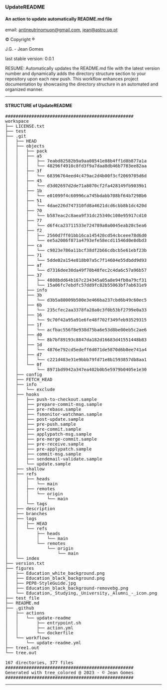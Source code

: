 ### UpdateREADME

####  An action to update automatically README.md file
email: [antineutrinomuon@gmail.com](mailto:antineutrinomuon@gmail.com), [jean@astro.up.pt](mailto:jean@astro.up.pt)

© Copyright ®

J.G. - Jean Gomes

last stable version: 0.0.1

RESUME: Automatically updates the README.md file with the latest version number and dynamically adds the directory structure section to your repository upon each new push. This workflow enhances project documentation by showcasing the directory structure in an automated and organized manner.

<hr>

#### <b>STRUCTURE of UpdateREADME</b>
<pre>
#################################################
workspace
├── LICENSE.txt
├── test
├── .git
│   ├── HEAD
│   ├── objects
│   │   ├── pack
│   │   ├── a5
│   │   │   ├── 7eabd82582b9a9aa08541e88b4ff1d8b877a1a
│   │   │   └── 48296f4910c8fd3f9a7daa8db46b7783ee82aa
│   │   ├── 3f
│   │   │   └── 68396764eed4c479ac2d4b00f3cf2069705d6d
│   │   ├── 45
│   │   │   └── d3d02697d2de71a8070cf2fa428149fb9039b1
│   │   ├── 1b
│   │   │   └── e01099f4c60996ca745bdabb708bf64b7298b6
│   │   ├── 51
│   │   │   └── 4dae226d747310fd8a4621dcd6cbb8b1dc420d
│   │   ├── 70
│   │   │   └── b587eac2c8aea9f31dc25340c108e95917cd10
│   │   ├── 77
│   │   │   └── d6f4ca23711533e724789a0a0045eab28c5ea6
│   │   ├── f2
│   │   │   ├── 2560d7ff01bb16ca145420cd54cbceee78d6d0
│   │   │   └── ee5a2086f871a4793efe58ecd11546d0e8dbd3
│   │   ├── ca
│   │   │   └── c9823e786a11bcf38df2b66cdbcb5e61ebf23b
│   │   ├── 71
│   │   │   └── 5dde02a154e818b07a5c7f14604e55dbdd9d93
│   │   ├── af
│   │   │   └── d7316dee30da49f70b48fec2c4da6c57a96b57
│   │   ├── 37
│   │   │   ├── 4808bdd64b167c234345a05a8e94fb0a79cf31
│   │   │   └── 15a06fc7ebdfc57dd9fc82b55063bf7ab631e9
│   │   ├── info
│   │   ├── 3b
│   │   │   └── d3b5a80009b500e3e466ba237cbd6b49c60ec5
│   │   ├── 6b
│   │   │   └── 235cfec2aa3378fa28a0c3f0b53bf2799e0a33
│   │   ├── 16
│   │   │   └── 9c70f42a95a91e6fe48f702f349feb93529315
│   │   ├── 1f
│   │   │   └── acfbac556f8e938d75ba6e53d8be00eb5c2ae6
│   │   ├── d0
│   │   │   └── 8b7bf89193c8847da182d16683d41551448b83
│   │   ├── 1d
│   │   │   └── 4876e792cd5edeff6d071de5870d6b0ee741a4
│   │   ├── d7
│   │   │   └── c221d483e31e9bbb79fd71e8b1593857db8aa1
│   │   └── 0f
│   │       └── 8971bd9942a347ea402b0b5e5979b0405e1e30
│   ├── config
│   ├── FETCH_HEAD
│   ├── info
│   │   └── exclude
│   ├── hooks
│   │   ├── push-to-checkout.sample
│   │   ├── prepare-commit-msg.sample
│   │   ├── pre-rebase.sample
│   │   ├── fsmonitor-watchman.sample
│   │   ├── post-update.sample
│   │   ├── pre-push.sample
│   │   ├── pre-commit.sample
│   │   ├── applypatch-msg.sample
│   │   ├── pre-merge-commit.sample
│   │   ├── pre-receive.sample
│   │   ├── pre-applypatch.sample
│   │   ├── commit-msg.sample
│   │   ├── sendemail-validate.sample
│   │   └── update.sample
│   ├── shallow
│   ├── refs
│   │   ├── heads
│   │   │   └── main
│   │   ├── remotes
│   │   │   └── origin
│   │   │       └── main
│   │   └── tags
│   ├── description
│   ├── branches
│   ├── logs
│   │   ├── HEAD
│   │   └── refs
│   │       ├── heads
│   │       │   └── main
│   │       └── remotes
│   │           └── origin
│   │               └── main
│   └── index
├── version.txt
├── figures
│   ├── Education_white_background.png
│   ├── Education_black_background.png
│   ├── PEP8-StyleGuide.jpg
│   ├── Education_black_background-removebg.png
│   └── Education,_Studying,_University,_Alumni_-_icon.png
├── test_file
├── README.md
├── .github
│   ├── actions
│   │   └── update-readme
│   │       ├── entrypoint.sh
│   │       ├── action.yml
│   │       └── dockerfile
│   └── workflows
│       └── update-readme.yml
├── tree1.out
└── tree.out

167 directories, 377 files
#################################################
Generated with tree_colored @ 2023 - © Jean Gomes
#################################################
</pre>

<hr>
